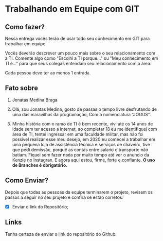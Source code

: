 # Trabalhando em Equipe com GIT

## Como fazer?

Nessa entrega vocês terão de usar todo seu conhecimento em GIT para trabalhar em equipe.

Vocês deverão descrever um pouco mais sobre o seu relacionamento com a TI. Comente algo como "Escolhi a TI porque..." ou "Meu conhecimento em TI é..." para que seus colegas entendam seu relacionamento com a área.

Cada pessoa deve ter ao menos 1 entrada.


## Fato sobre <Jonatas>

1. Jonatas Medina Braga

2. Olá, sou Jonatas Medina, gosto de passas o tempo livre desfrutando de uma das maravilhas da programação, Com a nomenclatura "JOGOS".

3. Minha história com o ramo de TI é bem recente, vivi até os 14 anos de idade sem ter acesso a internet, ao completar 18 eu me identifiquei com área de TI, tentei ingressar em uma faculdade militar, mas não foi possível realizar esse meu desejo, em 2020 eu comecei a trabalhar em uma pequena loja de assistência técnica e serviços de chaveiro, tive que pedi demissão, porquê as contas entre salario e transporte não batiam.
Fiquei sem fazer nada por muito tempo até ver o anuncio da Kenzie no Instagran. E agora aqui estou, firme, forte e confiante.
__O uso de Branches é obrigatório.__

## Como Enviar?

Depois que todas as pessoas da equipe terminarem o projeto, revisem os passos a seguir no seu projeto e confira se estão corretos:

- [x] Enviar o link do Repositório;


## Links

Tenha certeza de enviar o link do repositório do Github.
